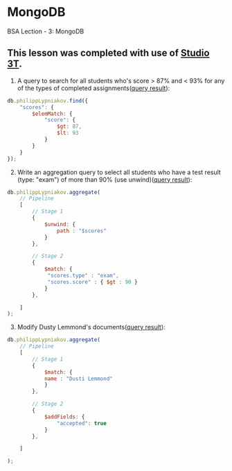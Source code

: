 # MongoDB
BSA Lection - 3: MongoDB

## This lesson was completed with use of [Studio 3T].

1. A query to search for all students who's score > 87% and < 93% for any of the types of completed assignments([query result][1st]):
```javascript
db.philippLypniakov.find({
    "scores": {
        $elemMatch: {
            "score": {
                $gt: 87,
                $lt: 93
            }
        }
    }
});
```
2. Write an aggregation query to select all students who have a test result (type: "exam") of more than 90% (use unwind)([query result][2nd]):
```javascript
db.philippLypniakov.aggregate(
	// Pipeline
	[
		// Stage 1
		{
			$unwind: {
			    path : "$scores"
			}
		},

		// Stage 2
		{
			$match: {
			 "scores.type" : "exam",
			 "scores.score" : { $gt : 90 }
			}
		},

	]
);
```
3. Modify Dusty Lemmond's documents([query result][3rd]):
```javascript
db.philippLypniakov.aggregate(
	// Pipeline
	[
		// Stage 1
		{
			$match: {
			name : "Dusti Lemmond"
			}
		},

		// Stage 2
		{
			$addFields: {
			    "accepted": true
			}
		},

	]

);
```

[Studio 3T]: <https://studio3t.com/>
[1st]: <https://github.com/RAYDENFilipp/MongoDB/blob/4552062f5a6ac1baf3279a4bf5ac655456cd2200/dataSample.json>
[2nd]:<https://github.com/RAYDENFilipp/MongoDB/blob/05c2cfef17de6ffc4fde533c4b46cff97250fe67/dataSample.json>
[3rd]:<https://github.com/RAYDENFilipp/MongoDB/blob/468c57b9c3937102417fc3bd3321ba1d24511b21/dataSample.json>
